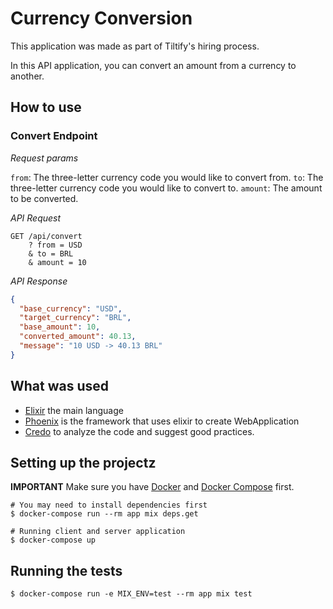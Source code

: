 # Currency Conversion

This application was made as part of Tiltify's hiring process.

In this API application, you can convert an amount from a currency to another.

## How to use

### Convert Endpoint

*Request params*

`from`:   The three-letter currency code you would like to convert from.
`to`:     The three-letter currency code you would like to convert to.
`amount`: The amount to be converted.

*API Request* 

```
GET /api/convert
    ? from = USD
    & to = BRL
    & amount = 10
```

*API Response* 

```JSON
{
  "base_currency": "USD",
  "target_currency": "BRL",
  "base_amount": 10,
  "converted_amount": 40.13,
  "message": "10 USD -> 40.13 BRL"
}

``` 

## What was used
- [Elixir](https://github.com/elixir-lang/elixir) the main language
- [Phoenix](https://github.com/phoenixframework/phoenix) is the framework that uses elixir to create WebApplication
- [Credo](https://github.com/rrrene/credo) to analyze the code and suggest good practices.


## Setting up the projectz

**IMPORTANT** Make sure you have [Docker](https://docs.docker.com/engine/install/ubuntu/) and [Docker Compose](https://docs.docker.com/compose/install/) first.

``` 
# You may need to install dependencies first
$ docker-compose run --rm app mix deps.get

# Running client and server application
$ docker-compose up
```

## Running the tests

`$ docker-compose run -e MIX_ENV=test --rm app mix test`
